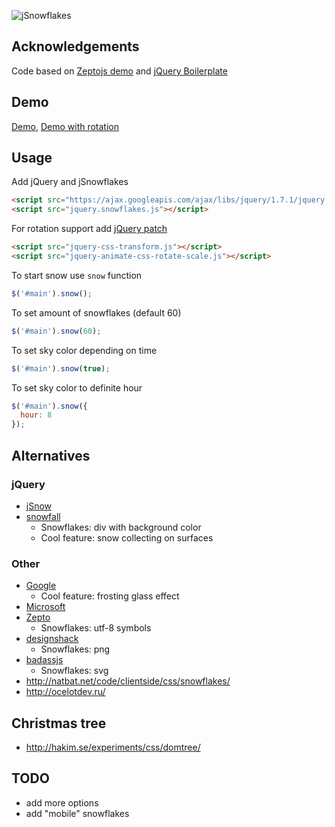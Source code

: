 ![jSnowflakes](//github.com/stereobooster/jSnowflakes/raw/master/jsnowflakes.png)

## Acknowledgements

Code based on [Zeptojs demo](http://zeptojs.com/let-it-snow/) and [jQuery Boilerplate](//github.com/zenorocha/jquery-boilerplate/)

## Demo

[Demo](http://stereobooster.github.io/jSnowflakes), [Demo with rotation](http://stereobooster.github.io/jSnowflakes/demo-rotate.html)

## Usage

Add jQuery and jSnowflakes

```html
<script src="https://ajax.googleapis.com/ajax/libs/jquery/1.7.1/jquery.min.js"></script>
<script src="jquery.snowflakes.js"></script>
```

For rotation support add [jQuery patch](//github.com/zachstronaut/jquery-animate-css-rotate-scale)

```html 
<script src="jquery-css-transform.js"></script>
<script src="jquery-animate-css-rotate-scale.js"></script>
```

To start snow use `snow` function

```javascript
$('#main').snow();
```

To set amount of snowflakes (default 60)

```javascript
$('#main').snow(60);
```

To set sky color depending on time

```javascript
$('#main').snow(true);
```

To set sky color to definite hour

```javascript
$('#main').snow({
  hour: 8
});
```

## Alternatives

### jQuery
 
  - [jSnow](http://archive.plugins.jquery.com/project/jSnow)
  - [snowfall](//github.com/loktar00/JQuery-Snowfall)
    - Snowflakes: div with background color
    - Cool feature: snow collecting on surfaces

### Other

  - [Google](https://www.google.com/search?q=Let+It+Snow)
    - Cool feature: frosting glass effect
  - [Microsoft](http://ie.microsoft.com/testdrive/performance/letitsnow/)
  - [Zepto](http://zeptojs.com/let-it-snow/)
    - Snowflakes: utf-8 symbols
  - [designshack](http://designshack.net/articles/css/make-it-snow-on-your-website-with-css-keyframe-animations/)
    - Snowflakes: png
  - [badassjs](http://badassjs.com/happy-holidays)
    - Snowflakes: svg
  - http://natbat.net/code/clientside/css/snowflakes/
  - http://ocelotdev.ru/

## Christmas tree

  - http://hakim.se/experiments/css/domtree/

## TODO

  - add more options
  - add "mobile" snowflakes
